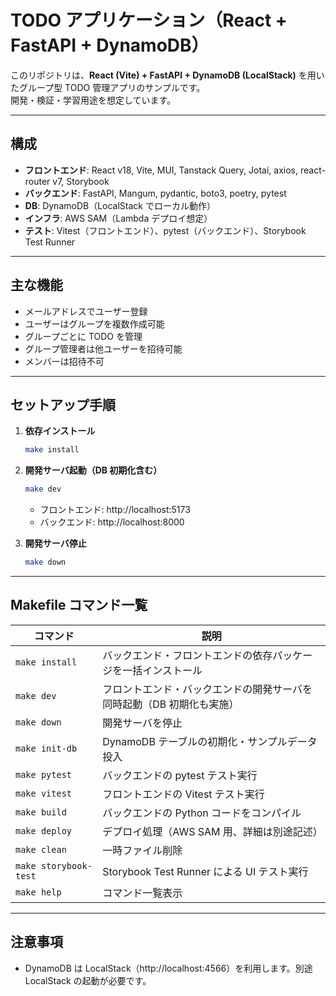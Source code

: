 # TODO アプリケーション（React + FastAPI + DynamoDB）

このリポジトリは、**React (Vite) + FastAPI + DynamoDB (LocalStack)** を用いたグループ型 TODO 管理アプリのサンプルです。  
開発・検証・学習用途を想定しています。

---

## 構成

- **フロントエンド**: React v18, Vite, MUI, Tanstack Query, Jotai, axios, react-router v7, Storybook
- **バックエンド**: FastAPI, Mangum, pydantic, boto3, poetry, pytest
- **DB**: DynamoDB（LocalStack でローカル動作）
- **インフラ**: AWS SAM（Lambda デプロイ想定）
- **テスト**: Vitest（フロントエンド）、pytest（バックエンド）、Storybook Test Runner

---

## 主な機能

- メールアドレスでユーザー登録
- ユーザーはグループを複数作成可能
- グループごとに TODO を管理
- グループ管理者は他ユーザーを招待可能
- メンバーは招待不可

---

## セットアップ手順

1. **依存インストール**

   ```sh
   make install
   ```

2. **開発サーバ起動（DB 初期化含む）**

   ```sh
   make dev
   ```

   - フロントエンド: http://localhost:5173
   - バックエンド: http://localhost:8000

3. **開発サーバ停止**
   ```sh
   make down
   ```

---

## Makefile コマンド一覧

| コマンド              | 説明                                                                  |
| --------------------- | --------------------------------------------------------------------- |
| `make install`        | バックエンド・フロントエンドの依存パッケージを一括インストール        |
| `make dev`            | フロントエンド・バックエンドの開発サーバを同時起動（DB 初期化も実施） |
| `make down`           | 開発サーバを停止                                                      |
| `make init-db`        | DynamoDB テーブルの初期化・サンプルデータ投入                         |
| `make pytest`         | バックエンドの pytest テスト実行                                      |
| `make vitest`         | フロントエンドの Vitest テスト実行                                    |
| `make build`          | バックエンドの Python コードをコンパイル                              |
| `make deploy`         | デプロイ処理（AWS SAM 用、詳細は別途記述）                            |
| `make clean`          | 一時ファイル削除                                                      |
| `make storybook-test` | Storybook Test Runner による UI テスト実行                            |
| `make help`           | コマンド一覧表示                                                      |

---

## 注意事項

- DynamoDB は LocalStack（http://localhost:4566）を利用します。別途 LocalStack の起動が必要です。
